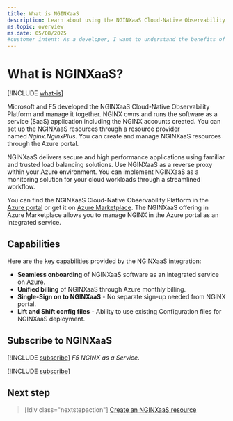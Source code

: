 ```yaml
---
title: What is NGINXaaS
description: Learn about using the NGINXaaS Cloud-Native Observability Platform in Azure Marketplace, including the key capabilities provided by the NGINXaaS integration.
ms.topic: overview
ms.date: 05/08/2025
#customer intent: As a developer, I want to understand the benefits of using NGINXaaS integrated with Azure. 
---
```


# What is NGINXaaS?

[!INCLUDE [what-is](../includes/what-is.md)]

Microsoft and F5 developed the NGINXaaS Cloud-Native Observability Platform and manage it together. NGINX owns and runs the software as a service (SaaS) application including the NGINX accounts created. You can set up the NGINXaaS resources through a resource provider named *Nginx.NginxPlus*. You can create and manage NGINXaaS resources through the Azure portal.

NGINXaaS delivers secure and high performance applications using familiar and trusted load balancing solutions. Use NGINXaaS as a reverse proxy within your Azure environment. You can implement NGINXaaS as a monitoring solution for your cloud workloads through a streamlined workflow.

You can find the NGINXaaS Cloud-Native Observability Platform in the [Azure portal](https://portal.azure.com/#view/HubsExtension/BrowseResource/resourceType/NGINX.NGINXPLUS%2FnginxDeployments) or get it on [Azure Marketplace](https://azuremarketplace.microsoft.com/marketplace/apps/f5-networks.f5-nginx-for-azure?tab=Overview). The NGINXaaS offering in Azure Marketplace allows you to manage NGINX in the Azure portal as an integrated service.

## Capabilities

Here are the key capabilities provided by the NGINXaaS integration:

- **Seamless onboarding** of NGINXaaS software as an integrated service on Azure.
- **Unified billing** of NGINXaaS through Azure monthly billing.
- **Single-Sign on to NGINXaaS** - No separate sign-up needed from NGINX portal.
- **Lift and Shift config files** - Ability to use existing Configuration files for NGINXaaS deployment.

## Subscribe to NGINXaaS

[!INCLUDE [subscribe](../includes/subscribe.md)] *F5 NGINX as a Service*.

[!INCLUDE [subscribe](../includes/subscribe-from-azure-portal.md)]

## Next step

> [!div class="nextstepaction"]
> [Create an NGINXaaS resource](create.md)
